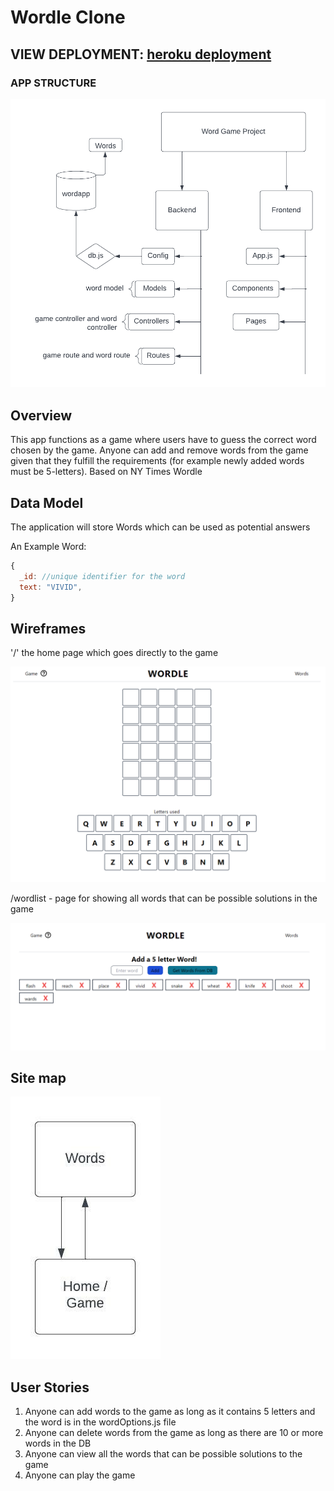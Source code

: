 # Wordle Clone

## VIEW DEPLOYMENT: [heroku deployment](https://wordgame-app.herokuapp.com/)
### APP STRUCTURE

![projectstructure](documentation/word%20app%20project%20structure.png)

## Overview

This app functions as a game where users have to guess the correct word chosen by the game. 
Anyone can add and remove words from the game given 
that they fulfill the requirements (for example newly added words must be 5-letters).
Based on NY Times Wordle

## Data Model

The application will store Words which can be used as potential answers

An Example Word:

```javascript
{
  _id: //unique identifier for the word
  text: "VIVID",
}
```

## Wireframes

'/' the home page which goes directly to the game

![home](documentation/home.png)

/wordlist - page for showing all words that can be possible solutions in the game

![words](documentation/wordlist.png)


## Site map

![site-map](documentation/Site%20map.jpeg)

## User Stories 

1. Anyone can add words to the game as long as it contains 5 letters and the word is in the wordOptions.js file
2. Anyone can delete words from the game as long as there are 10 or more words in the DB
3. Anyone can view all the words that can be possible solutions to the game
4. Anyone can play the game
